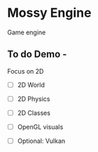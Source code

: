 # Mossy Engine
Game engine

## To do Demo - 
Focus on 2D
- [ ] 2D World
- [ ] 2D Physics
- [ ] 2D Classes
- [ ] OpenGL visuals

- [ ] Optional: Vulkan
